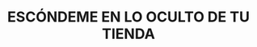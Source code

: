 ---
capo: 0
id: 69
lang: es-es
step: pre
subtitle: ''
tags: []
title: ESCÓNDEME EN LO OCULTO DE TU TIENDA
---